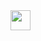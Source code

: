 <img height="32" width="32" src="https://cdn.jsdelivr.net/npm/simple-icons@v3/icons/Discord.svg" />
